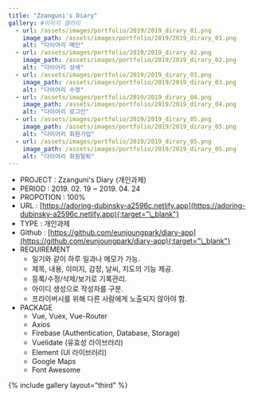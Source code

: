 ```yaml
---
title: "Zzanguni's Diary"
gallery: #이미지 갤러리
  - url: /assets/images/portfolio/2019/2019_dirary_01.png
    image_path: /assets/images/portfolio/2019/2019_dirary_01.png
    alt: "다이어리 메인"
  - url: /assets/images/portfolio/2019/2019_dirary_02.png
    image_path: /assets/images/portfolio/2019/2019_dirary_02.png
    alt: "다이어리 상세"
  - url: /assets/images/portfolio/2019/2019_dirary_03.png
    image_path: /assets/images/portfolio/2019/2019_dirary_03.png
    alt: "다이어리 수정"
  - url: /assets/images/portfolio/2019/2019_dirary_04.png
    image_path: /assets/images/portfolio/2019/2019_dirary_04.png
    alt: "다이어리 로그인"
  - url: /assets/images/portfolio/2019/2019_dirary_05.png
    image_path: /assets/images/portfolio/2019/2019_dirary_05.png
    alt: "다이어리 회원가입"
  - url: /assets/images/portfolio/2019/2019_dirary_05.png
    image_path: /assets/images/portfolio/2019/2019_dirary_05.png
    alt: "다이어리 회원탈퇴"
---
```


- PROJECT : Zzanguni's Diary (개인과제)
- PERIOD : 2019. 02. 19 ~ 2019. 04. 24
- PROPOTION : 100%
- URL : [https://adoring-dubinsky-a2596c.netlify.app](https://adoring-dubinsky-a2596c.netlify.app){:target="\_blank"}
- TYPE : 개인과제
- Github : [https://github.com/eunjoungpark/diary-app](https://github.com/eunjoungpark/diary-app){:target="\_blank"}
- REQUIREMENT
  - 일기와 같이 하루 일과나 메모가 가능.
  - 제목, 내용, 이미지, 감정, 날씨, 지도의 기능 제공.
  - 등록/수정/삭제/보기로 기록관리.
  - 아이디 생성으로 작성자를 구분.
  - 프라이버시를 위해 다른 사람에게 노출되지 않아야 함.
- PACKAGE
  - Vue, Vuex, Vue-Router
  - Axios
  - Firebase (Authentication, Database, Storage)
  - Vuelidate (유효성 라이브러리)
  - Element (UI 라이브러리)
  - Google Maps
  - Font Awesome



{% include gallery layout="third" %}
